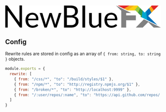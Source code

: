 ![NewBlueFX](img/NewBlueFX_logo.png)

<!-- ## Local targets

Your application requested `/css/style.css` but you'd like to serve `/css/new-theme.css`. The syntax is:

```
$ ws --rewrite '<source route> -> <destination route>'
```

Routes are specified using [Express routing syntax](https://expressjs.com/en/guide/routing.html). For example.

```sh
$ ws --rewrite '/css/style.css -> /css/new-theme.css'
```

Re-route any stylesheet under `/css/` to `/build/css/`.

```sh
$ ws --rewrite '/css/:stylesheet -> /build/css/:stylesheet'
```

Re-route the entire directory structure under `/css/` to `/build/css/` (this rewrites `/css/a` as `/build/css/a`, `/css/a/b/c` as `/build/css/a/b/c` etc.)

```sh
$ ws --rewrite '/css/* -> /build/css/$1'
```

### Proxied requests

If the `to` URL contains a remote host, local-web-server will act as a proxy - fetching and responding with the remote resource.

Mount the npm registry locally:
```sh
$ ws --rewrite '/npm/* -> http://registry.npmjs.org/$1'
```

Map local requests for repo data to the Github API:
```sh
$ ws --rewrite '/:user/repos/:name -> https://api.github.com/repos/:user/:name'
``` -->

## Config

Rewrite rules are stored in config as an array of `{ from: string, to: string }` objects.

```js
module.exports = {
  rewrite: [
    { from: "/css/*", "to": "/build/styles/$1" },
    { from: "/npm/*", "to": "http://registry.npmjs.org/$1" },
    { from: "/broken/*", "to": "http://localhost:9999" },
    { from: "/:user/repos/:name", "to": "https://api.github.com/repos/:user/:name" }
  ]
}
```